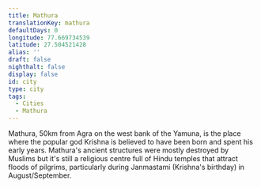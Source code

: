 ```yaml
---
title: Mathura
translationKey: mathura
defaultDays: 0
longitude: 77.669734539
latitude: 27.504521428
alias: ''
draft: false
nighthalt: false
display: false
id: city
type: city
tags:
  - Cities
  - Mathura
---
```

Mathura, 50km from Agra on the west bank of the Yamuna, is the place where the popular god Krishna is believed to have been born and spent his early years. Mathura's ancient structures were mostly destroyed by Muslims but it's still a religious centre full of Hindu temples that attract floods of pilgrims, particularly during Janmastami (Krishna's birthday) in August/September.